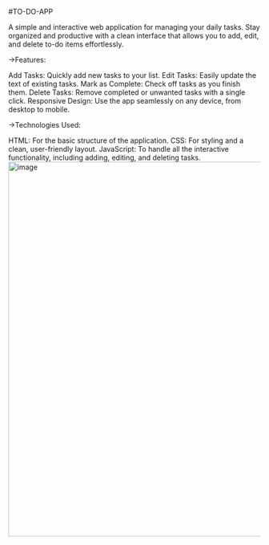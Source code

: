 #TO-DO-APP

A simple and interactive web application for managing your daily tasks. Stay organized and productive with a clean interface that allows you to add, edit, and delete to-do items effortlessly.

 ->Features:
  
Add Tasks: Quickly add new tasks to your list.
Edit Tasks: Easily update the text of existing tasks.
Mark as Complete: Check off tasks as you finish them.
Delete Tasks: Remove completed or unwanted tasks with a single click.
Responsive Design: Use the app seamlessly on any device, from desktop to mobile.

->Technologies Used:
  
HTML: For the basic structure of the application.
CSS: For styling and a clean, user-friendly layout.
JavaScript: To handle all the interactive functionality, including adding, editing, and deleting tasks.
<img width="1203" height="747" alt="image" src="https://github.com/user-attachments/assets/b161fa4e-a73e-4868-9332-86b01476d5db" />
